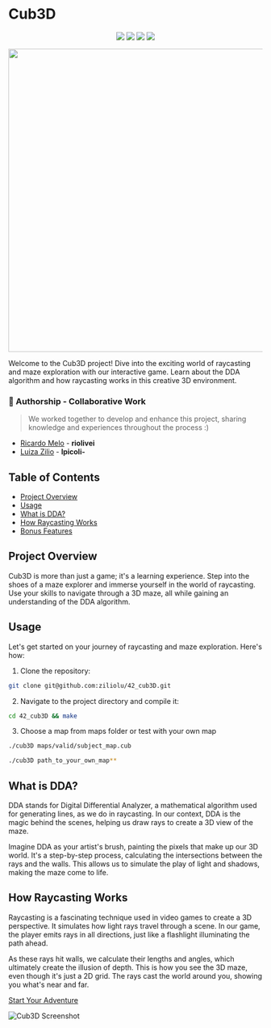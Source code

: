 # Cub3D

<p align="center">
  <img src="https://img.shields.io/github/languages/top/ziliolu/42_cub3D?color=#FFFFFF&style=flat-square" />
  <img src="https://img.shields.io/badge/score-103%20%2F%20100-success?color=#FFFFFF&style=flat-square" />
  <img src="https://img.shields.io/badge/status-finished-success?color=#FFFFFF&style=flat-square" />
  <img src="https://img.shields.io/github/last-commit/ziliolu/42_cub3D?color=#FFFFFF&style=flat-square" />
</p>
<p align="center">
  <img src="https://github.com/ziliolu/42_cub3D/blob/main/cub3d(1).gif" width="600" />
</p>

Welcome to the Cub3D project! Dive into the exciting world of raycasting and maze exploration with our interactive game. Learn about the DDA algorithm and how raycasting works in this creative 3D environment.

### 🤝 Authorship - Collaborative Work
> We worked together to develop and enhance this project, sharing knowledge and experiences throughout the process :)

- [Ricardo Melo](https://github.com/reomelo) - **riolivei**
- [Luiza Zilio](https://github.com/ziliolu) - **lpicoli-**

## Table of Contents
- [Project Overview](#project-overview)
- [Usage](#usage)
- [What is DDA?](#what-is-dda)
- [How Raycasting Works](#how-raycasting-works)
- [Bonus Features](#bonus-features)

## Project Overview
Cub3D is more than just a game; it's a learning experience. Step into the shoes of a maze explorer and immerse yourself in the world of raycasting. Use your skills to navigate through a 3D maze, all while gaining an understanding of the DDA algorithm.

## Usage
Let's get started on your journey of raycasting and maze exploration. Here's how:

1. Clone the repository:
  ```bash
  git clone git@github.com:ziliolu/42_cub3D.git
  ```
2. Navigate to the project directory and compile it:
  ```bash
  cd 42_cub3D && make
  ```
3. Choose a map from maps folder or test with your own map
  ```bash
 ./cub3D maps/valid/subject_map.cub
  ```
  ```bash
  ./cub3D path_to_your_own_map**
  ```

## What is DDA?
DDA stands for Digital Differential Analyzer, a mathematical algorithm used for generating lines, as we do in raycasting. In our context, DDA is the magic behind the scenes, helping us draw rays to create a 3D view of the maze.

Imagine DDA as your artist's brush, painting the pixels that make up our 3D world. It's a step-by-step process, calculating the intersections between the rays and the walls. This allows us to simulate the play of light and shadows, making the maze come to life.

## How Raycasting Works
Raycasting is a fascinating technique used in video games to create a 3D perspective. It simulates how light rays travel through a scene. In our game, the player emits rays in all directions, just like a flashlight illuminating the path ahead.

As these rays hit walls, we calculate their lengths and angles, which ultimately create the illusion of depth. This is how you see the 3D maze, even though it's just a 2D grid. The rays cast the world around you, showing you what's near and far.

[Start Your Adventure](#usage)

![Cub3D Screenshot](cub3d_screenshot.png)
